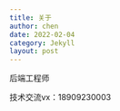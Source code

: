 ```yaml
---
title: 关于
author: chen
date: 2022-02-04
category: Jekyll
layout: post
---
```


后端工程师

技术交流vx：18909230003